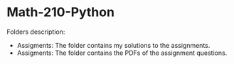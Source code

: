 # Math-210-Python

Folders description:

* Assigments: The folder contains my solutions to the assignments.
* Assigments: The folder contains the PDFs of the assignment questions.

